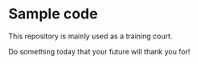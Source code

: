# Sample code 

This repository is mainly used as a training court. 

Do something today that your future will thank you for!

